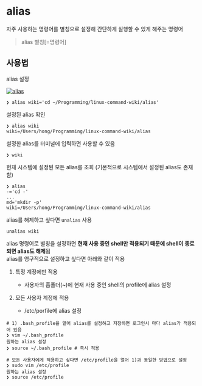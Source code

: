 # alias

자주 사용하는 명령어를 별칭으로 설정해 간단하게 실행할 수 있게 해주는 명령어

> alias 별칭[=명령어]


## 사용법

alias 설정

[![alias](https://asciinema.org/a/209553.png)](https://asciinema.org/a/209553)

``` shell
❯ alias wiki='cd ~/Programming/linux-command-wiki/alias'
```

설정된 alias 확인

``` shell
❯ alias wiki
wiki=/Users/hong/Programming/linux-command-wiki/alias
```

설정한 alias를 터미널에 입력하면  사용할 수 있음

``` shell
❯ wiki
```

현재 시스템에 설정된 모든 alias를 조회 (기본적으로 시스템에서 설정된 alias도 존재함)

``` shell
❯ alias
-='cd -'
...
md='mkdir -p'
wiki=/Users/hong/Programming/linux-command-wiki/alias
```

alias를 해제하고 싶다면 `unalias` 사용

``` shell
unalias wiki
```

alias 명령어로 별칭을 설정하면 **현재 사용 중인 shell만 적용되기 때문에 shell이 종료되면 alias도 해제**됨  
alias를 영구적으로 설정하고 싶다면 아래와 같이 적용

1. 특정 계정에만 적용
    * 사용자의 홈폴더(~)에 현재 사용 중인  shell의 profile에 alias 설정

2. 모든 사용자 계정에 적용
    * /etc/porfile에 alias 설정

``` shell
# 1) .bash_profile을 열어 alias를 설정하고 저장하면 로그인시 마다 alias가 적용되어 있음
❯ vim ~/.bash_profile 
원하는 alias 설정
❯ source ~/.bash_profile # 즉시 적용

# 모든 사용자에게 적용하고 싶다면 /etc/profile을 열어 1)과 동일한 방법으로 설정
❯ sudo vim /etc/profile
원하는 alias 설정
❯ source /etc/profile
```

